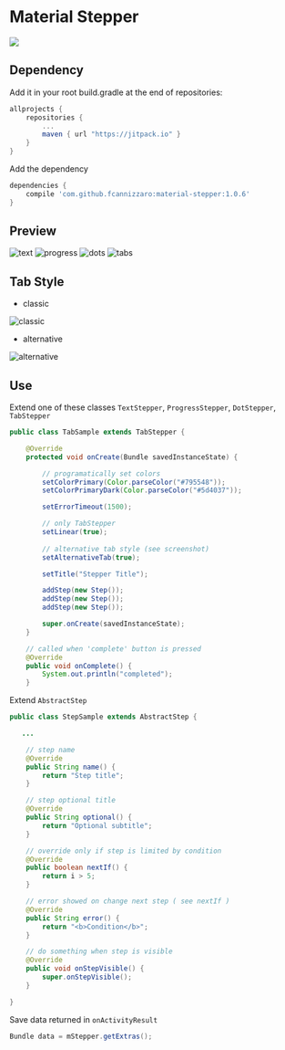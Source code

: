 # Material Stepper

[![](https://jitpack.io/v/fcannizzaro/material-stepper.svg)](https://jitpack.io/#fcannizzaro/material-stepper)

## Dependency

Add it in your root build.gradle at the end of repositories:

```gradle
allprojects {
    repositories {
		...
		maven { url "https://jitpack.io" }
	}
}
```

Add the dependency

```gradle
dependencies {
    compile 'com.github.fcannizzaro:material-stepper:1.0.6'
}
```

## Preview

![text](https://github.com/FrancisCan/MaterialStepper/blob/master/screenshot/text.png?raw=true)
![progress](https://github.com/FrancisCan/MaterialStepper/blob/master/screenshot/progress.png?raw=true)
![dots](https://github.com/FrancisCan/MaterialStepper/blob/master/screenshot/dots.png?raw=true)
![tabs](https://github.com/FrancisCan/MaterialStepper/blob/master/screenshot/tabs.png?raw=true)

## Tab Style
 - classic

 ![classic](https://github.com/FrancisCan/MaterialStepper/blob/master/screenshot/classic.png?raw=true)

 - alternative

 ![alternative](https://github.com/FrancisCan/MaterialStepper/blob/master/screenshot/alternative.png?raw=true)

## Use

Extend one of these classes ```TextStepper```, ```ProgressStepper```, ```DotStepper```, ```TabStepper```

```java
public class TabSample extends TabStepper {

    @Override
    protected void onCreate(Bundle savedInstanceState) {

        // programatically set colors
        setColorPrimary(Color.parseColor("#795548"));
        setColorPrimaryDark(Color.parseColor("#5d4037"));

        setErrorTimeout(1500);

        // only TabStepper
        setLinear(true);
        
        // alternative tab style (see screenshot)
        setAlternativeTab(true);

        setTitle("Stepper Title");

        addStep(new Step());
        addStep(new Step());
        addStep(new Step());

        super.onCreate(savedInstanceState);
    }

    // called when 'complete' button is pressed
    @Override
    public void onComplete() {
        System.out.println("completed");
    }

```
Extend ```AbstractStep```
```java
public class StepSample extends AbstractStep {

   ...

    // step name
    @Override
    public String name() {
        return "Step title";
    }

    // step optional title
    @Override
    public String optional() {
        return "Optional subtitle";
    }

    // override only if step is limited by condition
    @Override
    public boolean nextIf() {
        return i > 5;
    }

    // error showed on change next step ( see nextIf )
    @Override
    public String error() {
        return "<b>Condition</b>";
    }

    // do something when step is visible
    @Override
    public void onStepVisible() {
        super.onStepVisible();
    }

}
```
 Save data returned in ```onActivityResult```
```java
Bundle data = mStepper.getExtras();
```
